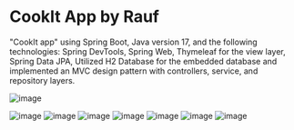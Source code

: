 # CookIt App by Rauf
 "CookIt app" using Spring Boot, Java version 17, and the following technologies: Spring DevTools, Spring Web, Thymeleaf
for the view layer, Spring Data JPA, Utilized H2 Database for the embedded database and implemented an MVC design pattern with
controllers, service, and repository layers.

![image](https://github.com/raufdevo/CookIt/assets/98706594/a7d1673b-ddbf-4ec9-858f-8d54c0cee288)

![image](https://github.com/raufdevo/CookIt/assets/98706594/33642d33-5f6d-47d4-95e4-21b9f40d901b)
![image](https://github.com/raufdevo/CookIt/assets/98706594/8f6d064c-63bc-4e14-8655-c382539788e5)
![image](https://github.com/raufdevo/CookIt/assets/98706594/f7e07eec-a450-4564-9174-f9ef6d6f8105)
![image](https://github.com/raufdevo/CookIt/assets/98706594/78bc9251-d77f-4ae1-9230-418934595554)
![image](https://github.com/raufdevo/CookIt/assets/98706594/df213fb3-fc49-4e2d-9519-6fd994326d2d)
![image](https://github.com/raufdevo/CookIt/assets/98706594/e3ceaa40-85f7-41c4-a90f-3d0f429aca9e)
![image](https://github.com/raufdevo/CookIt/assets/98706594/874b0799-ad07-4ab1-b13b-2b6d31d51956)

